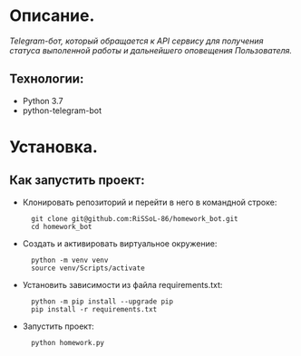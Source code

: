# Описание.

_Telegram-бот, который обращается к API сервису для получения статуса выполенной работы и дальнейшего оповещения Пользователя._

## Технологии:
* Python 3.7
* python-telegram-bot

# Установка.

## Как запустить проект:

* Клонировать репозиторий и перейти в него в командной строке:

        git clone git@github.com:RiSSoL-86/homework_bot.git
        cd homework_bot

* Cоздать и активировать виртуальное окружение:

        python -m venv venv
        source venv/Scripts/activate

* Установить зависимости из файла requirements.txt:

        python -m pip install --upgrade pip
        pip install -r requirements.txt

* Запустить проект:

        python homework.py
